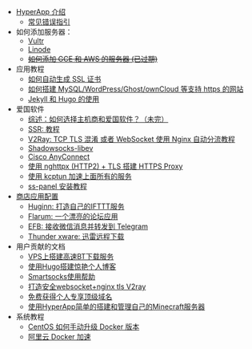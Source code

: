 * [HyperApp 介绍](README.md)
    * [常见错误指引](common-help.md)
* 如何添加服务器：
    * [Vultr](vendors.md#vultr)
    * [Linode](vendors.md#linode)
    * [~~如何添加 GCE 和 AWS 的服务器 (已过期)~~](Add-Sever-Cloud.md)
* 应用教程
    * [如何自动生成 SSL 证书](SSL.md)
    * [如何搭建 MySQL/WordPress/Ghost/ownCloud 等支持 https 的网站](Get-Started.md)
    * [Jekyll 和 Hugo 的使用](static-site.md)
* 爱国软件
    * [综述：如何选择主机商和爱国软件？（未完）](GFW.md)
    * [SSR: 教程](SSR.md)
    * [V2Ray: TCP TLS 混淆 或者 WebSocket 使用 Nginx 自动分流教程](V2Ray.md)
    * [Shadowsocks-libev](ss-libev.md)
    * [Cisco AnyConnect](ocserv.md)
    * [使用 nghttpx (HTTP2) + TLS 搭建 HTTPS Proxy](nghttpx.md)
    * [使用 kcptun 加速上面所有的服务](kcptun.md)
    * [ss-panel 安装教程](sspanel.md)
* [商店应用配置](Apps.md)
    * [Huginn: 打造自己的IFTTT服务](Apps.md#huginn)
    * [Flarum: 一个漂亮的论坛应用](Apps.md#flarum)
    * [EFB: 接收微信消息并转发到 Telegram](Apps.md#efb)
    * [Thunder xware: 迅雷远程下载](Apps.md#thunder-xware)
* 用户贡献的文档
   * [VPS上搭建高速BT下载服务](Bt.md)
   * [使用Hugo搭建惊艳个人博客](Hugo.md)
   * [Smartsocks使用帮助](Smartsocks-help.md)
   * [打造安全websocket+nginx tls V2ray](V2ray+Websocket.md)
   * [免费获得个人专享顶级域名](Get-Domain.md)
   * [使用HyperApp简单的搭建和管理自己的Minecraft服务器](RD_MinecraftServerBuilding.md)
* 系统教程
   * [CentOS 如何手动升级 Docker 版本](centos-upgrade-docker.md)
   * [阿里云 Docker 加速](Aliyun-docker.md)
